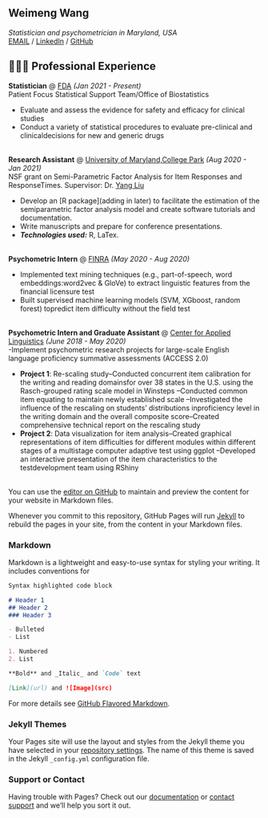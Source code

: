 ## Weimeng Wang

_Statistician and psychometrician in Maryland, USA_<br>
[EMAIL](weimengbonnie@gmail.com) / [LinkedIn](https://www.linkedin.com/in/weimengwang) / [GitHub](https://github.com/wwang1370)

## 👩🏼‍💻 Professional Experience

**Statistician** @ [FDA](https://www.fda.gov/) _(Jan 2021 - Present)_ <br>
Patient Focus Statistical Support Team/Office of Biostatistics
  - Evaluate and assess the evidence for safety and efficacy for clinical studies
  - Conduct a variety of statistical procedures to evaluate pre-clinical and clinicaldecisions for new and generic drugs
<br><br>

**Research Assistant** @ [University of Maryland,College Park](https://education.umd.edu/measurement-statistics-evaluation-program) _(Aug 2020 - Jan 2021)_ <br>
NSF grant on Semi-Parametric Factor Analysis for Item Responses and ResponseTimes. Supervisor: Dr. [Yang Liu](http://www.terpconnect.umd.edu/~yliu87/)
  - Develop an [R package](adding in later) to facilitate the estimation of the semiparametric factor analysis model and create software tutorials and documentation.
  - Write manuscripts and prepare for conference presentations.
  - **_Technologies used:_** R, LaTex.
<br><br>

**Psychometric Intern** @ [FINRA](https://www.finra.org/#/) _(May 2020 - Aug 2020)_<br>
- Implemented text mining techniques (e.g., part-of-speech, word embeddings:word2vec & GloVe) to extract linguistic features from the financial licensure test
- Built supervised machine learning models (SVM, XGboost, random forest) topredict item difficulty without the field test
<br><br>

**Psychometric Intern and Graduate Assistant** @ [Center for Applied Linguistics](https://www.cal.org/) _(June 2018 - May 2020)_<br>
-Implement psychometric research projects for large-scale English language proficiency summative assessments (ACCESS 2.0)
- **Project 1**:  Re-scaling study–Conducted concurrent item calibration for the writing and reading domainsfor over 38 states in the U.S. using the Rasch-grouped rating scale model in Winsteps
–Conducted common item equating to maintain newly established scale
–Investigated the influence of the rescaling on students’ distributions inproficiency level in the writing domain and the overall composite score–Created comprehensive technical report on the rescaling study
- **Project 2**:  Data visualization for item analysis–Created graphical representations of item difficulties for different modules within different stages of a multistage computer adaptive test using ggplot
–Developed an interactive presentation of the item characteristics to the testdevelopment team using RShiny
<br><br>


You can use the [editor on GitHub](https://github.com/wwang1370/digital-CV/edit/gh-pages/index.md) to maintain and preview the content for your website in Markdown files.

Whenever you commit to this repository, GitHub Pages will run [Jekyll](https://jekyllrb.com/) to rebuild the pages in your site, from the content in your Markdown files.

### Markdown

Markdown is a lightweight and easy-to-use syntax for styling your writing. It includes conventions for

```markdown
Syntax highlighted code block

# Header 1
## Header 2
### Header 3

- Bulleted
- List

1. Numbered
2. List

**Bold** and _Italic_ and `Code` text

[Link](url) and ![Image](src)
```

For more details see [GitHub Flavored Markdown](https://guides.github.com/features/mastering-markdown/).

### Jekyll Themes

Your Pages site will use the layout and styles from the Jekyll theme you have selected in your [repository settings](https://github.com/wwang1370/digital-CV/settings/pages). The name of this theme is saved in the Jekyll `_config.yml` configuration file.

### Support or Contact

Having trouble with Pages? Check out our [documentation](https://docs.github.com/categories/github-pages-basics/) or [contact support](https://support.github.com/contact) and we’ll help you sort it out.
